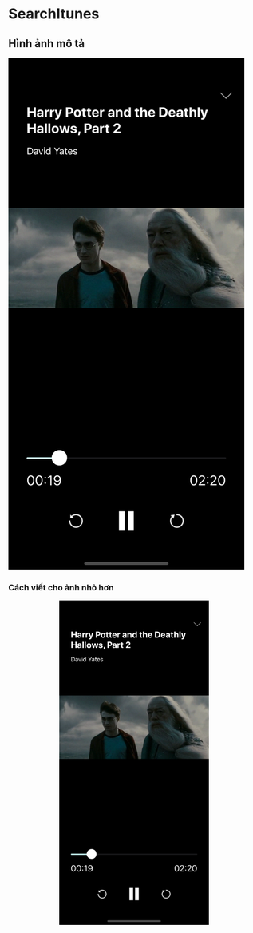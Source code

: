 # SearchItunes

## Hình ảnh mô tả

![Harry Potter](harrypoter.png)

### Cách viết cho ảnh nhỏ hơn

<p align="center">
<img src="harrypoter.png"  width=300/>
</p>
